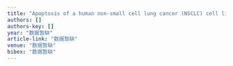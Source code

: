 ```yaml
---
title: "Apoptosis of a human non-small cell lung cancer (NSCLC) cell line, PLA-801, induced by acutiaporberine, a novel bisalkaloid derived from Thalictrum acutifolium (Hand.-Mazz.) Boivin"
authors: []
authors-key: []
year: "数据暂缺"
article-link: "数据暂缺"
venue: "数据暂缺"
bibex: "数据暂缺"
---
```

